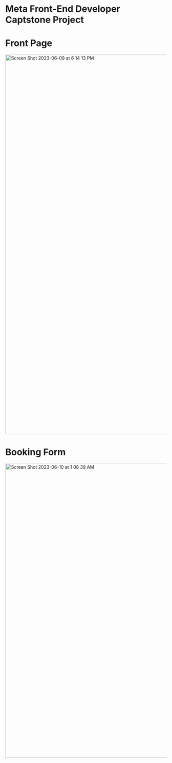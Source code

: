 
# Meta Front-End Developer Captstone Project



# Front Page

<img width="1184" alt="Screen Shot 2023-06-09 at 6 14 13 PM" src="https://github.com/Kxanx1538/Meta-Front-End-Capstone-Project/assets/121854477/987b68a9-14ab-49c8-90d5-91a1dc034671">






# Booking Form

<img width="918" alt="Screen Shot 2023-06-10 at 1 08 39 AM" src="https://github.com/Kxanx1538/Meta-Front-End-Capstone-Project/assets/121854477/2b819431-4aba-45af-81f8-cb5cd7473b62">
